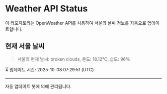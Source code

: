 
# Weather API Status

이 리포지토리는 OpenWeather API를 사용하여 서울의 날씨 정보를 자동으로 업데이트합니다.

## 현재 서울 날씨
> 서울의 현재 날씨: broken clouds, 온도: 18.12°C, 습도: 96%

⏳ 업데이트 시간: 2025-10-08 07:29:51 (UTC)

---
자동 업데이트 봇에 의해 관리됩니다.
